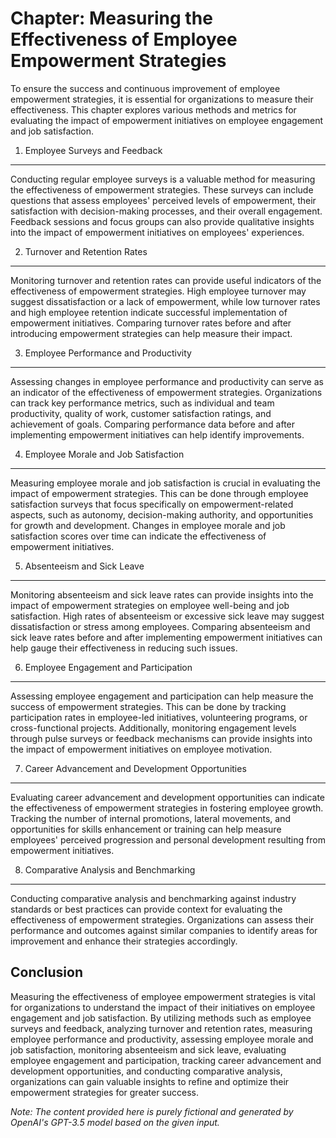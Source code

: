Chapter: Measuring the Effectiveness of Employee Empowerment Strategies
=======================================================================

To ensure the success and continuous improvement of employee empowerment strategies, it is essential for organizations to measure their effectiveness. This chapter explores various methods and metrics for evaluating the impact of empowerment initiatives on employee engagement and job satisfaction.

1. Employee Surveys and Feedback
--------------------------------

Conducting regular employee surveys is a valuable method for measuring the effectiveness of empowerment strategies. These surveys can include questions that assess employees' perceived levels of empowerment, their satisfaction with decision-making processes, and their overall engagement. Feedback sessions and focus groups can also provide qualitative insights into the impact of empowerment initiatives on employees' experiences.

2. Turnover and Retention Rates
-------------------------------

Monitoring turnover and retention rates can provide useful indicators of the effectiveness of empowerment strategies. High employee turnover may suggest dissatisfaction or a lack of empowerment, while low turnover rates and high employee retention indicate successful implementation of empowerment initiatives. Comparing turnover rates before and after introducing empowerment strategies can help measure their impact.

3. Employee Performance and Productivity
----------------------------------------

Assessing changes in employee performance and productivity can serve as an indicator of the effectiveness of empowerment strategies. Organizations can track key performance metrics, such as individual and team productivity, quality of work, customer satisfaction ratings, and achievement of goals. Comparing performance data before and after implementing empowerment initiatives can help identify improvements.

4. Employee Morale and Job Satisfaction
---------------------------------------

Measuring employee morale and job satisfaction is crucial in evaluating the impact of empowerment strategies. This can be done through employee satisfaction surveys that focus specifically on empowerment-related aspects, such as autonomy, decision-making authority, and opportunities for growth and development. Changes in employee morale and job satisfaction scores over time can indicate the effectiveness of empowerment initiatives.

5. Absenteeism and Sick Leave
-----------------------------

Monitoring absenteeism and sick leave rates can provide insights into the impact of empowerment strategies on employee well-being and job satisfaction. High rates of absenteeism or excessive sick leave may suggest dissatisfaction or stress among employees. Comparing absenteeism and sick leave rates before and after implementing empowerment initiatives can help gauge their effectiveness in reducing such issues.

6. Employee Engagement and Participation
----------------------------------------

Assessing employee engagement and participation can help measure the success of empowerment strategies. This can be done by tracking participation rates in employee-led initiatives, volunteering programs, or cross-functional projects. Additionally, monitoring engagement levels through pulse surveys or feedback mechanisms can provide insights into the impact of empowerment initiatives on employee motivation.

7. Career Advancement and Development Opportunities
---------------------------------------------------

Evaluating career advancement and development opportunities can indicate the effectiveness of empowerment strategies in fostering employee growth. Tracking the number of internal promotions, lateral movements, and opportunities for skills enhancement or training can help measure employees' perceived progression and personal development resulting from empowerment initiatives.

8. Comparative Analysis and Benchmarking
----------------------------------------

Conducting comparative analysis and benchmarking against industry standards or best practices can provide context for evaluating the effectiveness of empowerment strategies. Organizations can assess their performance and outcomes against similar companies to identify areas for improvement and enhance their strategies accordingly.

Conclusion
----------

Measuring the effectiveness of employee empowerment strategies is vital for organizations to understand the impact of their initiatives on employee engagement and job satisfaction. By utilizing methods such as employee surveys and feedback, analyzing turnover and retention rates, measuring employee performance and productivity, assessing employee morale and job satisfaction, monitoring absenteeism and sick leave, evaluating employee engagement and participation, tracking career advancement and development opportunities, and conducting comparative analysis, organizations can gain valuable insights to refine and optimize their empowerment strategies for greater success.

*Note: The content provided here is purely fictional and generated by OpenAI's GPT-3.5 model based on the given input.*
